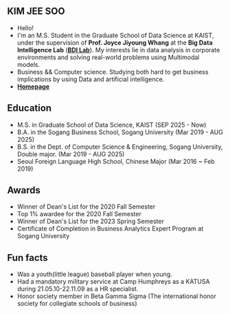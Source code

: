 ## KIM JEE SOO
- Hello! 
- I'm an M.S. Student in the Graduate School of Data Science at KAIST, under the supervision of **Prof. Joyce Jiyoung Whang** at the **Big Data Intelligence Lab** ([**BDI Lab**](https://bdi-lab.kaist.ac.kr)).
My interests lie in data analysis in corporate environments and solving real-world problems using Multimodal models.
- Business && Computer science. Studying both hard to get business implications by using Data and artificial intelligence.
- [**Homepage**](https://eidophor.github.io)

## Education
- M.S. in Graduate School of Data Science, KAIST (SEP 2025 - Now)
- B.A. in the Sogang Business School, Sogang University (Mar 2019 - AUG 2025)
- B.S. in the Dept. of Computer Science & Engineering, Sogang University, Double major. (Mar 2019 - AUG 2025)
- Seoul Foreign Language High School, Chinese Major (Mar 2016 ~ Feb 2019)

## Awards
- Winner of Dean's List for the 2020 Fall Semester
- Top 1% awardee for the 2020 Fall Semester
- Winner of Dean's List for the 2023 Spring Semester
- Certificate of Completion in Business Analytics Expert Program at Sogang University 

## Fun facts
- Was a youth(little league) baseball player when young.
- Had a mandatory military service at Camp Humphreys as a KATUSA during 21.05.10-22.11.09 as a HR specialist.
- Honor society member in Beta Gamma Sigma (The international honor society for collegiate schools of business)
  
